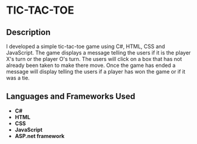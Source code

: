 <h1>TIC-TAC-TOE</h1>

<h2>Description</h2>
I developed a simple tic-tac-toe game using C#, HTML, CSS and JavaScript. The game displays a message telling the users if it is the player X's turn or the player O's turn. The users will click on a box that has not already been taken to make there move. Once the game has ended a message will display telling the users if a player has won the game or if it was a tie.  
<br />


<h2>Languages and Frameworks Used</h2>

- <b>C#</b>
- <b>HTML</b> 
- <b>CSS</b>
- <b>JavaScript</b>
- <b>ASP.net framework</b>
